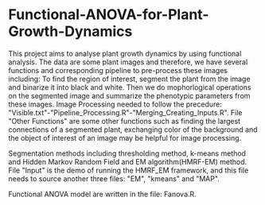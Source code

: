 # Functional-ANOVA-for-Plant-Growth-Dynamics
This project aims to analyse plant growth dynamics by using functional analysis. The data are some plant images and therefore, we have several functions and corresponding pipeline to pre-process these images including: To find the region of interest,  segment the plant from the image and binarize it into black and white. Then we do mophorlogical operations on the segmented image and summarize the phenotypic parameters from these images. Image Processing needed to follow the precedure: "Visible.txt"-"Pipeline_Processing.R"-"Merging_Creating_Inputs.R". File "Other Functions" are some other functions such as finding the largest connections of a segmented plant, exchanging color of the background and the object of interest of an image may be helpful for image processing.

Segmentation methods including thresholding method, k-means method and Hidden Markov Random Field and EM algorithm(HMRF-EM) method. File "Input" is the demo of running the HMRF_EM framework, and this file needs to source another three files: "EM", "kmeans" and "MAP".

Functional ANOVA model are written in the file: Fanova.R.
